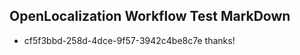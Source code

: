## OpenLocalization Workflow Test MarkDown
* cf5f3bbd-258d-4dce-9f57-3942c4be8c7e thanks!

<!--HONumber=Jul16_HO2-->


